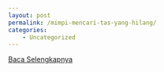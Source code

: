 ```yaml
---
layout: post
permalink: /mimpi-mencari-tas-yang-hilang/
categories:
    - Uncategorized
---
```


[Baca Selengkapnya](/02)